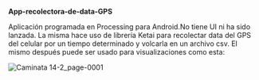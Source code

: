 **App-recolectora-de-data-GPS**

Aplicación programada en Processing para Android.No tiene UI ni ha sido lanzada. La misma hace uso de librería Ketai para recolectar data del GPS del celular por un tiempo determinado y volcarla en un archivo csv. El mismo después puede ser usado para visualizaciones como esta: 


 ![Caminata 14-2_page-0001](https://user-images.githubusercontent.com/90530050/214060654-6a665ce7-3799-440a-b315-dab9e41836dc.jpg)

